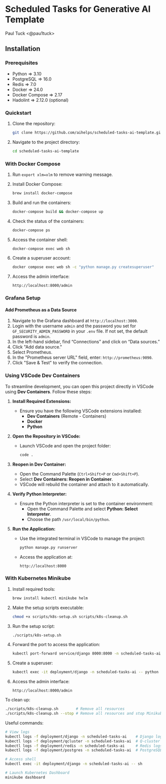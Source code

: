 # Scheduled Tasks for Generative AI Template

Paul Tuck <@pau1tuck>

## Installation

### Prerequisites
- Python => 3.10
- PostgreSQL => 16.0
- Redis => 7.0
- Docker => 24.0
- Docker Compose => 2.17
- Hadolint => 2.12.0 (optional)

### Quickstart

1. Clone the repository:
   ```bash
   git clone https://github.com/aihelps/scheduled-tasks-ai-template.git
   ```
2. Navigate to the project directory:
   ```bash
   cd scheduled-tasks-ai-template
   ```

### With Docker Compose
1. Run `export xlm=xlm` to remove warning message.
   
2. Install Docker Compose:
   ```bash
   brew install docker-compose
   ```
3. Build and run the containers:
   ```bash
   docker-compose build && docker-compose up
   ```
4. Check the status of the containers:
   ```bash
   docker-compose ps
   ```
5. Access the container shell:
   ```bash
   docker-compose exec web sh
   ```
6. Create a superuser account:
   ```bash
   docker compose exec web sh -c "python manage.py createsuperuser"
   ```
7. Access the admin interface:
   ```
   http://localhost:8000/admin
   ```

### Grafana Setup

#### Add Prometheus as a Data Source

1. Navigate to the Grafana dashboard at `http://localhost:3000`.
2. Login with the username `admin` and the password you set for `GF_SECURITY_ADMIN_PASSWORD` in your `.env` file. If not set, the default password is `admin`.
3. In the left-hand sidebar, find “Connections” and click on “Data sources.”
4. Click "Add data source."
5. Select Prometheus.
6. In the "Prometheus server URL" field, enter: `http://prometheus:9090`.
7. Click "Save & Test" to verify the connection.

### Using VSCode Dev Containers

To streamline development, you can open this project directly in VSCode using **Dev Containers**. Follow these steps:

1. **Install Required Extensions:**
   - Ensure you have the following VSCode extensions installed:
     - **Dev Containers** (Remote - Containers)
     - **Docker**
     - **Python**

2. **Open the Repository in VSCode:**
   - Launch VSCode and open the project folder:
     ```bash
     code .
     ```

3. **Reopen in Dev Container:**
   - Open the Command Palette (`Ctrl+Shift+P` or `Cmd+Shift+P`).
   - Select **Dev Containers: Reopen in Container**.
   - VSCode will rebuild the container and attach to it automatically.

4. **Verify Python Interpreter:**
   - Ensure the Python interpreter is set to the container environment:
     - Open the Command Palette and select **Python: Select Interpreter**.
     - Choose the path `/usr/local/bin/python`.

5. **Run the Application:**
   - Use the integrated terminal in VSCode to manage the project:
     ```bash
     python manage.py runserver
     ```
   - Access the application at:
     ```
     http://localhost:8000
     ```

### With Kubernetes Minikube
1. Install required tools:
   ```bash
   brew install kubectl minikube helm
   ```
2. Make the setup scripts executable:
   ```bash
   chmod +x scripts/k8s-setup.sh scripts/k8s-cleanup.sh
   ```
3. Run the setup script:
   ```bash
   ./scripts/k8s-setup.sh
   ```
4. Forward the port to access the application:
   ```bash
   kubectl port-forward service/django 8000:8000 -n scheduled-tasks-ai
   ```
5. Create a superuser:
   ```bash
   kubectl exec -it deployment/django -n scheduled-tasks-ai -- python manage.py createsuperuser
   ```
6. Access the admin interface:
   ```
   http://localhost:8000/admin
   ```

To clean up:
```bash
./scripts/k8s-cleanup.sh        # Remove all resources
./scripts/k8s-cleanup.sh --stop # Remove all resources and stop Minikube
```

Useful commands:
```bash
# View logs
kubectl logs -f deployment/django -n scheduled-tasks-ai    # Django logs
kubectl logs -f deployment/qcluster -n scheduled-tasks-ai  # Q-cluster logs
kubectl logs -f deployment/redis -n scheduled-tasks-ai     # Redis logs
kubectl logs -f deployment/postgres -n scheduled-tasks-ai  # PostgreSQL logs

# Access shell
kubectl exec -it deployment/django -n scheduled-tasks-ai -- sh

# Launch Kubernetes Dashboard
minikube dashboard